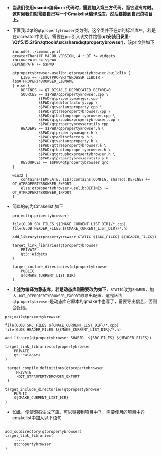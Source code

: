 - **当我们使用vscode编译c++代码时，需要加入第三方代码，而它没有库时。这时候我们就需要自己写一个Cmakelist编译成库，然后链接到自己的项目上。**

- 下面我以qt的`qtpropertybrowser`类为例，这个类并不在qt的标准库中，若是在qtcreator中使用，需要在`pro`引入该文件路径(**qt安装目录里-\Qt\5.15.2\Src\qttools\src\shared\qtpropertybrowser**)，该pri文件如下

  ```c_cpp
  include(../common.pri)
  greaterThan(QT_MAJOR_VERSION, 4): QT *= widgets
  INCLUDEPATH += $$PWD
  DEPENDPATH += $$PWD
  
  qtpropertybrowser-uselib:!qtpropertybrowser-buildlib {
      LIBS += -L$$QTPROPERTYBROWSER_LIBDIR -l$$QTPROPERTYBROWSER_LIBNAME
  } else {
      DEFINES += QT_DISABLE_DEPRECATED_BEFORE=0
      SOURCES += $$PWD/qtpropertybrowser.cpp \
              $$PWD/qtpropertymanager.cpp \
              $$PWD/qteditorfactory.cpp \
              $$PWD/qtvariantproperty.cpp \
              $$PWD/qttreepropertybrowser.cpp \
              $$PWD/qtbuttonpropertybrowser.cpp \
              $$PWD/qtgroupboxpropertybrowser.cpp \
              $$PWD/qtpropertybrowserutils.cpp
      HEADERS += $$PWD/qtpropertybrowser.h \
              $$PWD/qtpropertymanager.h \
              $$PWD/qteditorfactory.h \
              $$PWD/qtvariantproperty.h \
              $$PWD/qttreepropertybrowser.h \
              $$PWD/qtbuttonpropertybrowser.h \
              $$PWD/qtgroupboxpropertybrowser.h \
              $$PWD/qtpropertybrowserutils_p.h
      RESOURCES += $$PWD/qtpropertybrowser.qrc
  }
  
  win32 {
      contains(TEMPLATE, lib):contains(CONFIG, shared):DEFINES += QT_QTPROPERTYBROWSER_EXPORT
      else:qtpropertybrowser-uselib:DEFINES += QT_QTPROPERTYBROWSER_IMPORT
  }
  
  ```

- 简单的转为Cmakelist,如下

  ```c_cpp
  project(qtpropertybrowser)
  
  file(GLOB SRC_FILES ${CMAKE_CURRENT_LIST_DIR}/*.cpp)
  file(GLOB HEADER_FILES ${CMAKE_CURRENT_LIST_DIR}/*.h)
  
  add_library(qtpropertybrowser STATIC ${SRC_FILES} ${HEADER_FILES})
  
  target_link_libraries(qtpropertybrowser
      PRIVATE
      Qt5::Widgets
  )
  
  target_include_directories(qtpropertybrowser
      PUBLIC
      ${CMAKE_CURRENT_LIST_DIR}
  )
  ```

- **上述为编译为静态库，若是动态库则需要改为如下**，`STATIC`改为`SHARED`，加入`-DQT_QTPROPERTYBROWSER_EXPORT`的导出配置，这是因为`qtpropertybrowser`是动态库它原本的qmake中也写了，需要导出信息，否则会报错。

```c_cpp
project(qtpropertybrowser)

file(GLOB SRC_FILES ${CMAKE_CURRENT_LIST_DIR}/*.cpp)
file(GLOB HEADER_FILES ${CMAKE_CURRENT_LIST_DIR}/*.h)

add_library(qtpropertybrowser SHARED  ${SRC_FILES} ${HEADER_FILES})

target_link_libraries(qtpropertybrowser
    PRIVATE
    Qt5::Widgets
)

 target_compile_definitions(qtpropertybrowser
     PRIVATE
     -DQT_QTPROPERTYBROWSER_EXPORT
 )

target_include_directories(qtpropertybrowser
    PUBLIC
    ${CMAKE_CURRENT_LIST_DIR}
)
```

- 如此，便使源码生成了库，可以链接到项目中了，需要使用的项目中的cmakelist中加入以下语句

```c_cpp

add_subdirectory(qtpropertybrowser)
target_link_libraries(
    .....
    qtpropertybrowser
)
```
